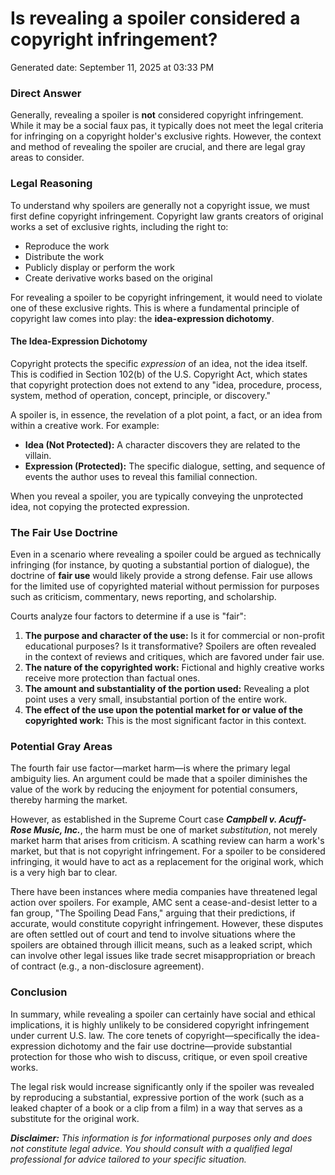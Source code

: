 # Is revealing a spoiler considered a copyright infringement?

Generated date: September 11, 2025 at 03:33 PM

### Direct Answer

Generally, revealing a spoiler is **not** considered copyright infringement. While it may be a social faux pas, it typically does not meet the legal criteria for infringing on a copyright holder's exclusive rights. However, the context and method of revealing the spoiler are crucial, and there are legal gray areas to consider.

### Legal Reasoning

To understand why spoilers are generally not a copyright issue, we must first define copyright infringement. Copyright law grants creators of original works a set of exclusive rights, including the right to:

* Reproduce the work
* Distribute the work
* Publicly display or perform the work
* Create derivative works based on the original

For revealing a spoiler to be copyright infringement, it would need to violate one of these exclusive rights. This is where a fundamental principle of copyright law comes into play: the **idea-expression dichotomy**.

#### The Idea-Expression Dichotomy

Copyright protects the specific *expression* of an idea, not the idea itself. This is codified in Section 102(b) of the U.S. Copyright Act, which states that copyright protection does not extend to any "idea, procedure, process, system, method of operation, concept, principle, or discovery."

A spoiler is, in essence, the revelation of a plot point, a fact, or an idea from within a creative work. For example:

* **Idea (Not Protected):** A character discovers they are related to the villain.
* **Expression (Protected):** The specific dialogue, setting, and sequence of events the author uses to reveal this familial connection.

When you reveal a spoiler, you are typically conveying the unprotected idea, not copying the protected expression.

### The Fair Use Doctrine

Even in a scenario where revealing a spoiler could be argued as technically infringing (for instance, by quoting a substantial portion of dialogue), the doctrine of **fair use** would likely provide a strong defense. Fair use allows for the limited use of copyrighted material without permission for purposes such as criticism, commentary, news reporting, and scholarship.

Courts analyze four factors to determine if a use is "fair":

1.  **The purpose and character of the use:** Is it for commercial or non-profit educational purposes? Is it transformative? Spoilers are often revealed in the context of reviews and critiques, which are favored under fair use.
2.  **The nature of the copyrighted work:** Fictional and highly creative works receive more protection than factual ones.
3.  **The amount and substantiality of the portion used:** Revealing a plot point uses a very small, insubstantial portion of the entire work.
4.  **The effect of the use upon the potential market for or value of the copyrighted work:** This is the most significant factor in this context.

### Potential Gray Areas

The fourth fair use factor—market harm—is where the primary legal ambiguity lies. An argument could be made that a spoiler diminishes the value of the work by reducing the enjoyment for potential consumers, thereby harming the market.

However, as established in the Supreme Court case ***Campbell v. Acuff-Rose Music, Inc.***, the harm must be one of market *substitution*, not merely market harm that arises from criticism. A scathing review can harm a work's market, but that is not copyright infringement. For a spoiler to be considered infringing, it would have to act as a replacement for the original work, which is a very high bar to clear.

There have been instances where media companies have threatened legal action over spoilers. For example, AMC sent a cease-and-desist letter to a fan group, "The Spoiling Dead Fans," arguing that their predictions, if accurate, would constitute copyright infringement. However, these disputes are often settled out of court and tend to involve situations where the spoilers are obtained through illicit means, such as a leaked script, which can involve other legal issues like trade secret misappropriation or breach of contract (e.g., a non-disclosure agreement).

### Conclusion

In summary, while revealing a spoiler can certainly have social and ethical implications, it is highly unlikely to be considered copyright infringement under current U.S. law. The core tenets of copyright—specifically the idea-expression dichotomy and the fair use doctrine—provide substantial protection for those who wish to discuss, critique, or even spoil creative works.

The legal risk would increase significantly only if the spoiler was revealed by reproducing a substantial, expressive portion of the work (such as a leaked chapter of a book or a clip from a film) in a way that serves as a substitute for the original work.

***Disclaimer:*** *This information is for informational purposes only and does not constitute legal advice. You should consult with a qualified legal professional for advice tailored to your specific situation.*